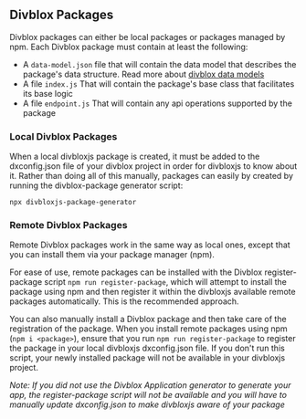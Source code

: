 ## Divblox Packages

Divblox packages can either be local packages or packages managed by npm. Each Divblox package must contain at least the following:

-   A `data-model.json` file that will contain the data model that describes the package's data structure.
    Read more about [divblox data models](data-models-readme.md)
-   A file `index.js` That will contain the package's base class that facilitates its base logic
-   A file `endpoint.js` That will contain any api operations supported by the package

### Local Divblox Packages

When a local divbloxjs package is created, it must be added to the dxconfig.json file of your divblox project in order
for divbloxjs to know about it. Rather than doing all of this manually, packages can easily by created by
running the divblox-package generator script:

`npx divbloxjs-package-generator`

### Remote Divblox Packages

Remote Divblox packages work in the same way as local ones, except that you can install them via your package manager (npm).

For ease of use, remote packages can be installed with the Divblox register-package script `npm run register-package`,
which will attempt to install the package using npm and then register it within the divbloxjs available remote packages
automatically. This is the recommended approach.

You can also manually install a Divblox package and then take care of the registration of the package. When you install
remote packages using npm (`npm i <package>`), ensure that you run `npm run register-package` to register the
package in your local divbloxjs dxconfig.json file. If you don't run this script, your newly installed package
will not be available in your divbloxjs project.

_Note: If you did not use the Divblox Application generator to generate your app, the register-package script will not
be available and you will have to manually update dxconfig.json to make divbloxjs
aware of your package_
